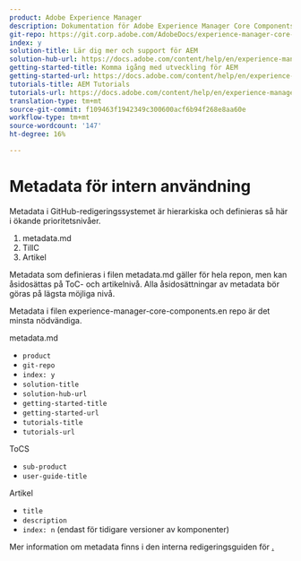 ```yaml
---
product: Adobe Experience Manager
description: Dokumentation för Adobe Experience Manager Core Components
git-repo: https://git.corp.adobe.com/AdobeDocs/experience-manager-core-components.sv-SE
index: y
solution-title: Lär dig mer och support för AEM
solution-hub-url: https://docs.adobe.com/content/help/en/experience-manager-cloud-service/sites/home.html
getting-started-title: Komma igång med utveckling för AEM
getting-started-url: https://docs.adobe.com/content/help/en/experience-manager-cloud-service/core-concepts/home.html
tutorials-title: AEM Tutorials
tutorials-url: https://docs.adobe.com/content/help/en/experience-manager-learn/cloud-service/overview.html
translation-type: tm+mt
source-git-commit: f109463f1942349c300600acf6b94f268e8aa60e
workflow-type: tm+mt
source-wordcount: '147'
ht-degree: 16%

---
```



# Metadata för intern användning

Metadata i GitHub-redigeringssystemet är hierarkiska och definieras så här i ökande prioritetsnivåer.

1. metadata.md
1. TillC
1. Artikel

Metadata som definieras i filen metadata.md gäller för hela repon, men kan åsidosättas på ToC- och artikelnivå. Alla åsidosättningar av metadata bör göras på lägsta möjliga nivå.

Metadata i filen experience-manager-core-components.en repo är det minsta nödvändiga.

metadata.md

* `product`
* `git-repo`
* `index: y`
* `solution-title`
* `solution-hub-url`
* `getting-started-title`
* `getting-started-url`
* `tutorials-title`
* `tutorials-url`

ToCS

* `sub-product`
* `user-guide-title`

Artikel

* `title`
* `description`
* `index: n` (endast för tidigare versioner av komponenter)

Mer information om metadata finns i den interna redigeringsguiden för [.](https://docs.adobe.com/help/en/collaborative-doc-instructions/collaboration-guide/markdown/metadata.html#solution-metadata)
